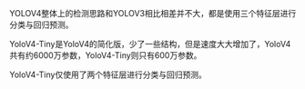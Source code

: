 

<!--
 * @version:
 * @Author:  StevenJokess https://github.com/StevenJokess
 * @Date: 2020-12-17 18:18:59
 * @LastEditors:  StevenJokess https://github.com/StevenJokess
 * @LastEditTime: 2020-12-17 18:20:22
 * @Description:
 * @TODO::
 * @Reference:
-->

YOLOV4整体上的检测思路和YOLOV3相比相差并不大，都是使用三个特征层进行分类与回归预测。

YoloV4-Tiny是YoloV4的简化版，少了一些结构，但是速度大大增加了，YoloV4共有约6000万参数，YoloV4-Tiny则只有600万参数。

YoloV4-Tiny仅使用了两个特征层进行分类与回归预测。

[1]: https://blog.csdn.net/weixin_44791964/article/details/107041297
[2]: https://github.com/bubbliiiing/yolov4-tiny-pytorch
